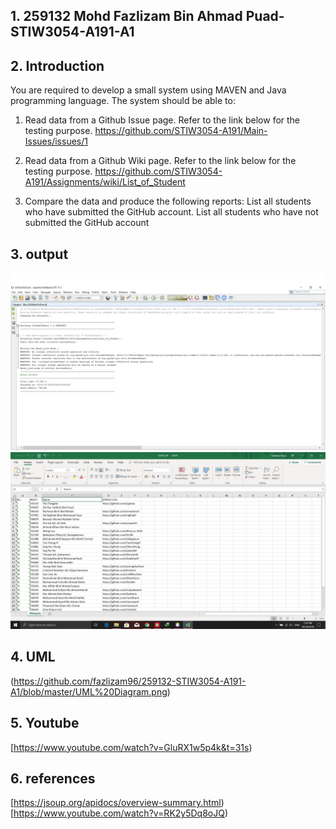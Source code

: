 ## 1. 259132 Mohd Fazlizam Bin Ahmad Puad-STIW3054-A191-A1

## 2. Introduction
   You are required to develop a small system using MAVEN and Java programming language. The system should be able to:
   1. Read data from a Github Issue page. Refer to the link below for the testing purpose.
      https://github.com/STIW3054-A191/Main-Issues/issues/1

   2. Read data from a Github Wiki page. Refer to the link below for the testing purpose.
      https://github.com/STIW3054-A191/Assignments/wiki/List_of_Student

   3. Compare the data and produce the following reports:
      List all students who have submitted the GitHub account.
      List all students who have not submitted the GitHub account   
     
## 3. output
![1](https://github.com/fazlizam96/259132-STIW3054-A191-A1/blob/master/Output.jpg)
![1](https://github.com/fazlizam96/259132-STIW3054-A191-A1/blob/master/ExcelScreenShot.jpg)

## 4. UML
(https://github.com/fazlizam96/259132-STIW3054-A191-A1/blob/master/UML%20Diagram.png)


## 5. Youtube
[https://www.youtube.com/watch?v=GluRX1w5p4k&t=31s)

## 6. references
[https://jsoup.org/apidocs/overview-summary.html)
[https://www.youtube.com/watch?v=RK2y5Dq8oJQ)
